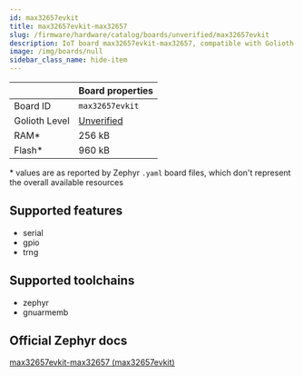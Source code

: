 ```yaml
---
id: max32657evkit
title: max32657evkit-max32657
slug: /firmware/hardware/catalog/boards/unverified/max32657evkit
description: IoT board max32657evkit-max32657, compatible with Golioth at unverified level.
image: /img/boards/null
sidebar_class_name: hide-item
---
```


[//]: # (This is an auto-generated file, do not edit! Changes to it will be lost upon re-generation)



|                | Board properties     |
| -------------  | -------------------- |
| Board ID       | `max32657evkit` |
| Golioth Level  | [Unverified](/firmware/hardware#unverified-boards) |
| RAM*           | 256 kB |
| Flash*         | 960 kB |

\* values are as reported by Zephyr `.yaml` board files, which don't represent the overall available resources



## Supported features

* serial
* gpio
* trng

## Supported toolchains

* zephyr
* gnuarmemb

## Official Zephyr docs

[max32657evkit-max32657 (max32657evkit)](https://docs.zephyrproject.org/latest/boards/adi/max32657evkit/doc/index.html)
